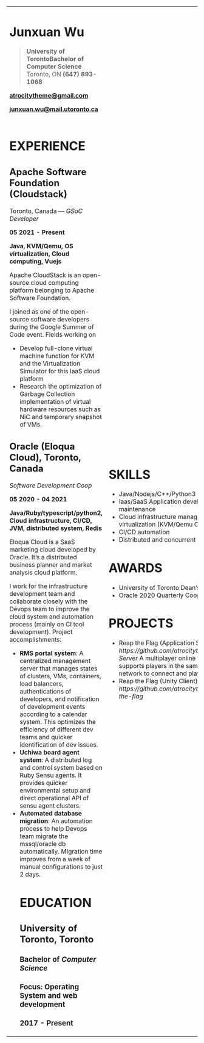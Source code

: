 <table>
  <tr>
   <td>
<h1>Junxuan Wu</h1>

><strong>University of Toronto</strong><strong>Bachelor of Computer Science</strong>
Toronto, ON <strong>(647) 893-1068</strong>
<p>
<strong><a href="mailto:atrocitytheme@gmail.com">atrocitytheme@gmail.com</a></strong>
<p>
<strong><a href="mailto:junxuan.wu@mail.utoronto.ca">junxuan.wu@mail.utoronto.ca</a></strong>
   </td>
  </tr>
<tr>
   <td>
<h1>EXPERIENCE</h1>

<h2>Apache Software Foundation (Cloudstack)</h2>
     
Toronto, Canada — <em>GSoC Developer</em>
     
<strong>05 2021 - Present</strong>
     
<strong>Java, KVM/Qemu, OS virtualization, Cloud computing, Vuejs</strong>

Apache CloudStack is an open-source cloud computing platform belonging to Apache Software Foundation. 
<p>
I joined as one of the open-source software developers during the Google Summer of Code event. Fields working on
  
- Develop full-clone virtual machine function for KVM and the Virtualization Simulator for this IaaS cloud platform</h3>
- Research the optimization of Garbage Collection implementation of virtual hardware resources such as NiC and temporary snapshot of VMs.</h3>


<h2>Oracle (Eloqua Cloud), Toronto, Canada</h2>

<em>Software Development Coop</em>

<strong>05 2020 - 04 2021</strong>

<strong>Java/Ruby/typescript/python2, Cloud infrastructure, CI/CD, JVM, distributed system, Redis</strong>

<p>
Eloqua Cloud is a SaaS marketing cloud developed by Oracle. It’s a distributed business planner and market analysis cloud platform. 
<p>
I work for the infrastructure development team and collaborate closely with the Devops team to improve the cloud system and automation process (mainly on CI tool development). Project accomplishments:<strong> </strong>
<ul>

<li><strong>RMS portal system</strong>: A centralized management server that manages states of clusters, VMs, containers, load balancers, authentications of developers, and notification of development events according to a calendar system. This optimizes the efficiency of different dev teams and quicker identification of dev issues.

<li><strong>Uchiwa board agent system</strong>: A distributed log and control system based on Ruby Sensu agents. It provides quicker environmental setup and direct operational API of sensu agent clusters.

<li><strong>Automated database migration</strong>: An automation process to help Devops team migrate the mssql/oracle db automatically. MIgration time improves from a week of manual configurations to just 2 days. 

<h1>EDUCATION</h1>


<h2>University of Toronto, Toronto</h2>


<h3>Bachelor of <em>Computer Science</em></h3>


<h3><strong>Focus: Operating System and web development</strong></h3>


<h3>2017 - Present</h3>

</li>
</ul>
</td>
<td>
<h1>SKILLS</h1>
<ul>
<li>Java/Nodejs/C++/Python3
<li>Iaas/SaaS Application development and maintenance

<li>Cloud infrastructure management, OS virtualization (KVM/Qemu  OCI specific)

<li>CI/CD automation
<li>Distributed and concurrent computation
</ul>
<h1>AWARDS</h1>

<ul>
  <li>University of Toronto Dean’s list Scholar

  <li>Oracle 2020 Quarterly Coop Award
</ul>
<h1>PROJECTS</h1>

<ul><li>Reap the Flag (Application Server)  <em>https://github.com/atrocitytheme/Reap-Server</em></h2>
A multiplayer online fps game, it supports players in the same area network to connect and play together </li>
<li>
Reap the Flag (Unity Client) —<em>https://github.com/atrocitytheme/Reap-the-flag</em>
</li>
</ul>
   </td>
  </tr>
</table>

